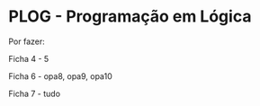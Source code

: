 # PLOG - Programação em Lógica

Por fazer:

Ficha 4 - 5

Ficha 6 -  opa8, opa9, opa10

Ficha 7 - tudo 



